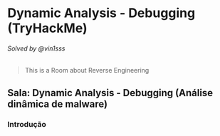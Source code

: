 # Dynamic Analysis - Debugging (TryHackMe)
###### Solved by @vin1sss

> This is a Room about Reverse Engineering

## Sala: Dynamic Analysis - Debugging (Análise dinâmica de malware)
### Introdução

